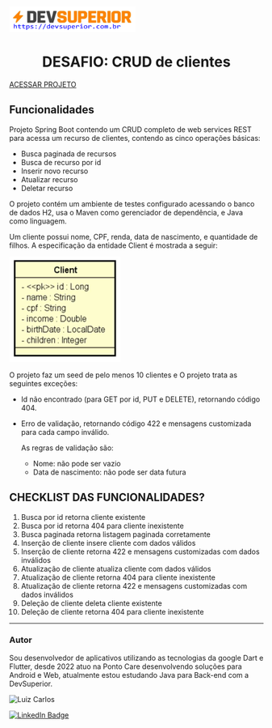 <img width="250" height="50" src="assets/images/devSuperior.png"/>
<p>
<h1 align="center">DESAFIO: CRUD de clientes</h1>

<a href="()"></a>
[ACESSAR  PROJETO](https://github.com/luizzlcs/dsClient/blob/master/src/main/java/com/antares/dsClient/DsClientApplication.java)


## Funcionalidades


Projeto Spring Boot contendo um CRUD completo de web services REST para
acessa um recurso de clientes, contendo as cinco operações básicas:

- Busca paginada de recursos
- Busca de recurso por id
- Inserir novo recurso
- Atualizar recurso
- Deletar recurso

O projeto contém um ambiente de testes configurado acessando o banco de dados H2, usa o
Maven como gerenciador de dependência, e Java como linguagem.

Um cliente possui nome, CPF, renda, data de nascimento, e quantidade de filhos. A especificação da entidade Client é mostrada a seguir:

![Alt text](assets/images/image.png)

<p>
O projeto faz um seed de pelo menos 10 clientes e O projeto  trata as seguintes exceções:

- Id não encontrado (para GET por id, PUT e DELETE), retornando código 404.

- Erro de validação, retornando código 422 e mensagens customizada para cada campo inválido. 

    As regras de validação são:
    - Nome: não pode ser vazio
    - Data de nascimento: não pode ser data futura

## CHECKLIST DAS FUNCIONALIDADES?
1. Busca por id retorna cliente existente
2. Busca por id retorna 404 para cliente inexistente
3. Busca paginada retorna listagem paginada corretamente
4. Inserção de cliente insere cliente com dados válidos
5. Inserção de cliente retorna 422 e mensagens customizadas com dados inválidos
6. Atualização de cliente atualiza cliente com dados válidos
7. Atualização de cliente retorna 404 para cliente inexistente
8. Atualização de cliente retorna 422 e mensagens customizadas com dados inválidos
9. Deleção de cliente deleta cliente existente
10. Deleção de cliente retorna 404 para cliente inexistente

</p>


---
### Autor
Sou desenvolvedor de aplicativos utilizando as tecnologias da google Dart e Flutter, desde 2022 atuo na Ponto Care desenvolvendo soluções para Android e Web, atualmente estou estudando Java para Back-end com a DevSuperior.

<img alt="Luiz Carlos" title="Luiz Carlos" src="https://avatars.githubusercontent.com/u/29442285?s=96&v=4" height="100" width="100" />

[![LinkedIn Badge](https://img.shields.io/badge/-LUIZ_CARLOS-blue?style=flat-square&logo=Linkedin&logoColor=white&link=https://www.linkedin.com/in/luizzlcs/)](https://www.linkedin.com/in/luizzlcs/)